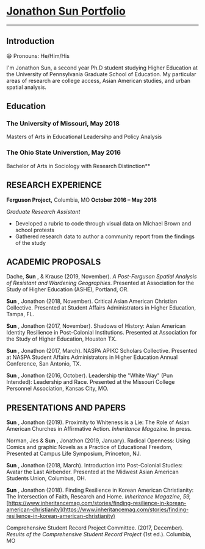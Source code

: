 # [Jonathon Sun Portfolio](https://jonathonsun03.github.io/portfolio/)

---

## Introduction
😄 Pronouns: He/Him/His

I'm Jonathon Sun, a second year Ph.D student studying Higher Education at the University of Pennsylvania Graduate School of Education. My particular areas of research are college access, Asian American studies, and urban spatial analysis.

## Education

### The University of Missouri, May 2018 
Masters of Arts in Educational Leadersihp and Policy Analysis 

### The Ohio State Universtion, May 2016
Bachelor of Arts in Sociology with Research Distinction**

## RESEARCH EXPERIENCE

**Ferguson Project,** Columbia, MO **October 2016 – May 2018**

_Graduate Research Assistant_

- Developed a rubric to code through visual data on Michael Brown and school protests
- Gathered research data to author a community report from the findings of the study

## ACADEMIC PROPOSALS

Dache, **Sun** , &amp; Krause (2019, November). _A Post-Ferguson Spatial Analysis of Resistant and Wardening Geographies_. Presented at Association for the Study of Higher Education (ASHE), Portland, OR.

**Sun** , Jonathon (2018, November). Critical Asian American Christian Collective. Presented at Student Affairs Administrators in Higher Education, Tampa, FL.

**Sun** , Jonathon (2017, November). Shadows of History: Asian American Identity Resilience in Post-Colonial Institutions. Presented at Association for the Study of Higher Education, Houston TX.

**Sun** , Jonathon (2017, March). NASPA APIKC Scholars Collective. Presented at NASPA Student Affairs Administrators in Higher Education Annual Conference, San Antonio, TX.

**Sun** , Jonathon (2016, October). Leadership the &quot;White Way&quot; (Pun Intended): Leadership and Race. Presented at the Missouri College Personnel Association, Kansas City, MO.

## PRESENTATIONS AND PAPERS

**Sun** , Jonathon (2019). Proximity to Whiteness is a Lie: The Role of Asian American Churches in Affirmative Action. _Inheritance Magazine._ In press.

Norman, Jes &amp; **Sun** , Jonathon (2019, January). Radical Openness: Using Comics and graphic Novels as a Practice of Educational Freedom, Presented at Campus Life Symposium, Princeton, NJ.

**Sun** , Jonathon (2018, March). Introduction into Post-Colonial Studies: Avatar the Last Airbender. Presented at the Midwest Asian American Students Union, Columbus, OH.

**Sun** , Jonathon (2018). Finding Resilience in Korean American Christianity: The Intersection of Faith, Research and Home. _Inheritance Magazine, 59,_ [https://www.inheritancemag.com/stories/finding-resilience-in-korean-american-christianity](https://www.inheritancemag.com/stories/finding-resilience-in-korean-american-christianity)

Comprehensive Student Record Project Committee. (2017, December). _Results of the Comprehensive Student Record Project_ (1st ed.). Columbia, MO
